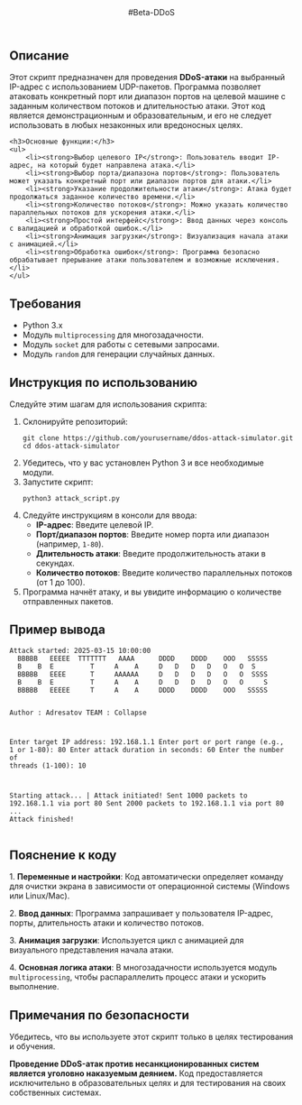 <!DOCTYPE html>
<html lang="ru">
<head>
    <meta charset="UTF-8">
    <meta name="viewport" content="width=device-width, initial-scale=1.0">
    <meta http-equiv="X-UA-Compatible" content="ie=edge">
</head>
<body>

<header>
    #Beta-DDoS
</header>

<section>
    <h2>Описание</h2>
    <p>Этот скрипт предназначен для проведения <strong>DDoS-атаки</strong> на выбранный IP-адрес с использованием UDP-пакетов. Программа позволяет атаковать конкретный порт или диапазон портов на целевой машине с заданным количеством потоков и длительностью атаки. Этот код является демонстрационным и образовательным, и его не следует использовать в любых незаконных или вредоносных целях.</p>

    <h3>Основные функции:</h3>
    <ul>
        <li><strong>Выбор целевого IP</strong>: Пользователь вводит IP-адрес, на который будет направлена атака.</li>
        <li><strong>Выбор порта/диапазона портов</strong>: Пользователь может указать конкретный порт или диапазон портов для атаки.</li>
        <li><strong>Указание продолжительности атаки</strong>: Атака будет продолжаться заданное количество времени.</li>
        <li><strong>Количество потоков</strong>: Можно указать количество параллельных потоков для ускорения атаки.</li>
        <li><strong>Простой интерфейс</strong>: Ввод данных через консоль с валидацией и обработкой ошибок.</li>
        <li><strong>Анимация загрузки</strong>: Визуализация начала атаки с анимацией.</li>
        <li><strong>Обработка ошибок</strong>: Программа безопасно обрабатывает прерывание атаки пользователем и возможные исключения.</li>
    </ul>
</section>

<section>
    <h2>Требования</h2>
    <ul>
        <li>Python 3.x</li>
        <li>Модуль <code>multiprocessing</code> для многозадачности.</li>
        <li>Модуль <code>socket</code> для работы с сетевыми запросами.</li>
        <li>Модуль <code>random</code> для генерации случайных данных.</li>
    </ul>
</section>

<section>
    <h2>Инструкция по использованию</h2>
    <p>Следуйте этим шагам для использования скрипта:</p>
    <ol>
        <li>Склонируйте репозиторий:
            <pre><code>git clone https://github.com/yourusername/ddos-attack-simulator.git
cd ddos-attack-simulator</code></pre>
        </li>
        <li>Убедитесь, что у вас установлен Python 3 и все необходимые модули.</li>
        <li>Запустите скрипт:
            <pre><code>python3 attack_script.py</code></pre>
        </li>
        <li>Следуйте инструкциям в консоли для ввода:
            <ul>
                <li><strong>IP-адрес</strong>: Введите целевой IP.</li>
                <li><strong>Порт/диапазон портов</strong>: Введите номер порта или диапазон (например, <code>1-80</code>).</li>
                <li><strong>Длительность атаки</strong>: Введите продолжительность атаки в секундах.</li>
                <li><strong>Количество потоков</strong>: Введите количество параллельных потоков (от 1 до 100).</li>
            </ul>
        </li>
        <li>Программа начнёт атаку, и вы увидите информацию о количестве отправленных пакетов.</li>
    </ol>
</section>

<section>
    <h2>Пример вывода</h2>
    <pre><code>Attack started: 2025-03-15 10:00:00
  BBBBB   EEEEE  TTTTTТТ   AAAA      DDDD    DDDD    OOO   SSSSS
  B    B  E         T     A    A     D   D   D   D   O   O  S
  BBBBB   EEEE      T     AAAAAA     D   D   D   D   O   O  SSSS
  B    B  E         T     A    A     D   D   D   D   O   O     S
  BBBBB   EEEEE     T     A    A     DDDD    DDDD    OOO   SSSSS

Author   : Adresatov
TEAM     : Collapse

Enter target IP address: 192.168.1.1
Enter port or port range (e.g., 1 or 1-80): 80
Enter attack duration in seconds: 60
Enter the number of threads (1-100): 10

Starting attack... | Attack initiated!
Sent 1000 packets to 192.168.1.1 via port 80
Sent 2000 packets to 192.168.1.1 via port 80
...
Attack finished!</code></pre>
</section>

<section>
    <h2>Пояснение к коду</h2>
    <p>1. <strong>Переменные и настройки</strong>: Код автоматически определяет команду для очистки экрана в зависимости от операционной системы (Windows или Linux/Mac).</p>
    <p>2. <strong>Ввод данных</strong>: Программа запрашивает у пользователя IP-адрес, порты, длительность атаки и количество потоков.</p>
    <p>3. <strong>Анимация загрузки</strong>: Используется цикл с анимацией для визуального представления начала атаки.</p>
    <p>4. <strong>Основная логика атаки</strong>: В многозадачности используется модуль <code>multiprocessing</code>, чтобы распараллелить процесс атаки и ускорить выполнение.</p>
</section>

<section>
    <h2>Примечания по безопасности</h2>
    <div class="note">
        <p class="important">Убедитесь, что вы используете этот скрипт только в целях тестирования и обучения.</p>
        <p><strong>Проведение DDoS-атак против несанкционированных систем является уголовно наказуемым деянием.</strong> Код предоставляется исключительно в образовательных целях и для тестирования на своих собственных системах.</p>
    </div>
</section>

</body>
</html>
